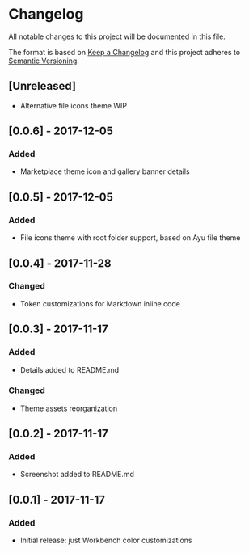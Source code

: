 # Changelog
All notable changes to this project will be documented in this file.

The format is based on [Keep a Changelog](http://keepachangelog.com/en/1.0.0/)
and this project adheres to [Semantic Versioning](http://semver.org/spec/v2.0.0.html).

## [Unreleased]
- Alternative file icons theme WIP

## [0.0.6] - 2017-12-05
### Added
- Marketplace theme icon and gallery banner details

## [0.0.5] - 2017-12-05
### Added
- File icons theme with root folder support, based on Ayu file theme

## [0.0.4] - 2017-11-28
### Changed
- Token customizations for Markdown inline code

## [0.0.3] - 2017-11-17
### Added
- Details added to README.md
### Changed
- Theme assets reorganization

## [0.0.2] - 2017-11-17
### Added
- Screenshot added to README.md

## [0.0.1] - 2017-11-17
### Added
- Initial release: just Workbench color customizations
